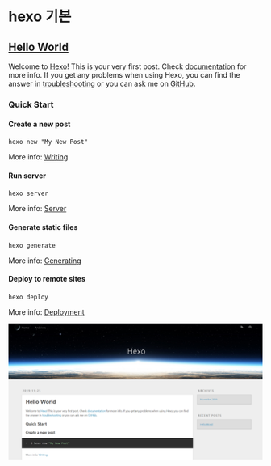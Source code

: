 # hexo 기본

## [Hello World](http://localhost:4000/2019/11/25/hello-world/)

Welcome to [Hexo](https://hexo.io/)! This is your very first post. Check [documentation](https://hexo.io/docs/) for more info. If you get any problems when using Hexo, you can find the answer in [troubleshooting](https://hexo.io/docs/troubleshooting.html) or you can ask me on [GitHub](https://github.com/hexojs/hexo/issues).

### Quick Start <a id="Quick-Start"></a>

#### Create a new post <a id="Create-a-new-post"></a>

```text
hexo new "My New Post"
```

More info: [Writing](https://hexo.io/docs/writing.html)

#### Run server <a id="Run-server"></a>

```text
hexo server
```

More info: [Server](https://hexo.io/docs/server.html)

#### Generate static files <a id="Generate-static-files"></a>

```text
hexo generate
```

More info: [Generating](https://hexo.io/docs/generating.html)

#### Deploy to remote sites <a id="Deploy-to-remote-sites"></a>

```text
hexo deploy
```

More info: [Deployment](https://hexo.io/docs/one-command-deployment.html)



![](../.gitbook/assets/image%20%2818%29.png)


